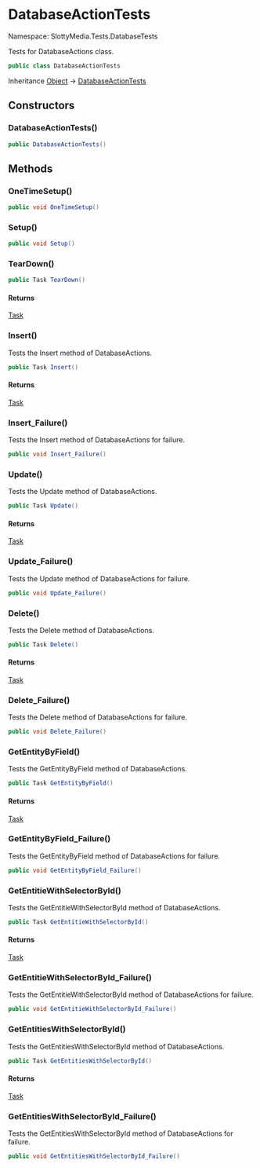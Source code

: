 # DatabaseActionTests

Namespace: SlottyMedia.Tests.DatabaseTests

Tests for DatabaseActions class.

```csharp
public class DatabaseActionTests
```

Inheritance [Object](https://docs.microsoft.com/en-us/dotnet/api/system.object) → [DatabaseActionTests](./slottymedia.tests.databasetests.databaseactiontests.md)

## Constructors

### **DatabaseActionTests()**

```csharp
public DatabaseActionTests()
```

## Methods

### **OneTimeSetup()**

```csharp
public void OneTimeSetup()
```

### **Setup()**

```csharp
public void Setup()
```

### **TearDown()**

```csharp
public Task TearDown()
```

#### Returns

[Task](https://docs.microsoft.com/en-us/dotnet/api/system.threading.tasks.task)<br>

### **Insert()**

Tests the Insert method of DatabaseActions.

```csharp
public Task Insert()
```

#### Returns

[Task](https://docs.microsoft.com/en-us/dotnet/api/system.threading.tasks.task)<br>

### **Insert_Failure()**

Tests the Insert method of DatabaseActions for failure.

```csharp
public void Insert_Failure()
```

### **Update()**

Tests the Update method of DatabaseActions.

```csharp
public Task Update()
```

#### Returns

[Task](https://docs.microsoft.com/en-us/dotnet/api/system.threading.tasks.task)<br>

### **Update_Failure()**

Tests the Update method of DatabaseActions for failure.

```csharp
public void Update_Failure()
```

### **Delete()**

Tests the Delete method of DatabaseActions.

```csharp
public Task Delete()
```

#### Returns

[Task](https://docs.microsoft.com/en-us/dotnet/api/system.threading.tasks.task)<br>

### **Delete_Failure()**

Tests the Delete method of DatabaseActions for failure.

```csharp
public void Delete_Failure()
```

### **GetEntityByField()**

Tests the GetEntityByField method of DatabaseActions.

```csharp
public Task GetEntityByField()
```

#### Returns

[Task](https://docs.microsoft.com/en-us/dotnet/api/system.threading.tasks.task)<br>

### **GetEntityByField_Failure()**

Tests the GetEntityByField method of DatabaseActions for failure.

```csharp
public void GetEntityByField_Failure()
```

### **GetEntitieWithSelectorById()**

Tests the GetEntitieWithSelectorById method of DatabaseActions.

```csharp
public Task GetEntitieWithSelectorById()
```

#### Returns

[Task](https://docs.microsoft.com/en-us/dotnet/api/system.threading.tasks.task)<br>

### **GetEntitieWithSelectorById_Failure()**

Tests the GetEntitieWithSelectorById method of DatabaseActions for failure.

```csharp
public void GetEntitieWithSelectorById_Failure()
```

### **GetEntitiesWithSelectorById()**

Tests the GetEntitiesWithSelectorById method of DatabaseActions.

```csharp
public Task GetEntitiesWithSelectorById()
```

#### Returns

[Task](https://docs.microsoft.com/en-us/dotnet/api/system.threading.tasks.task)<br>

### **GetEntitiesWithSelectorById_Failure()**

Tests the GetEntitiesWithSelectorById method of DatabaseActions for failure.

```csharp
public void GetEntitiesWithSelectorById_Failure()
```
